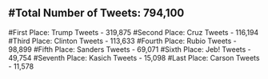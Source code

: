 #Total Number of Tweets: 794,100 
---
#First Place: Trump Tweets - 319,875
#Second Place: Cruz Tweets - 116,194
#Third Place: Clinton Tweets - 113,633
#Fourth Place: Rubio Tweets - 98,899
#Fifth Place: Sanders Tweets - 69,071
#Sixth Place: Jeb! Tweets - 49,754
#Seventh Place: Kasich Tweets - 15,098
#Last Place: Carson Tweets - 11,578
